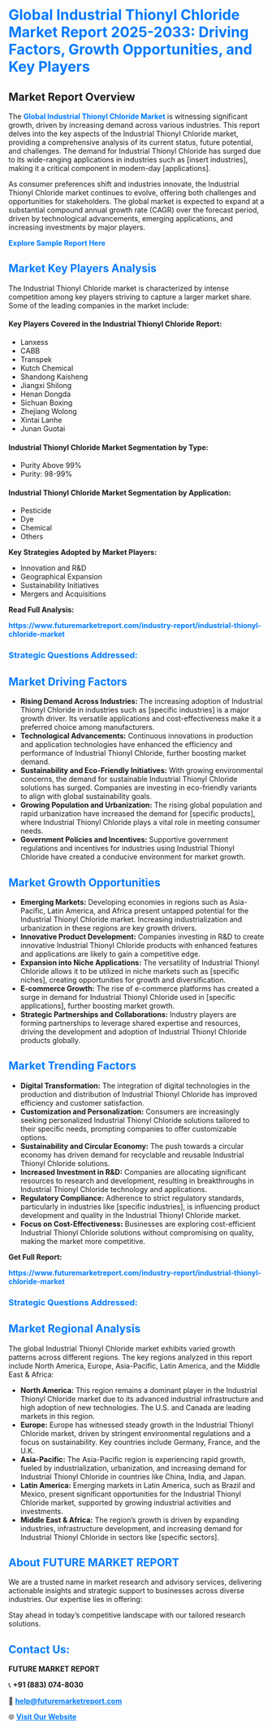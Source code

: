 <h1 style="color: #007BFF;">Global Industrial Thionyl Chloride Market Report 2025-2033: Driving Factors, Growth Opportunities, and Key Players</h1>

<section id="overview">
<h2>Market Report Overview</h2>
<p>The <a href="https://www.futuremarketreport.com/industry-report/industrial-thionyl-chloride-market" style="color: #007BFF; text-decoration: none;"><strong>Global Industrial Thionyl Chloride Market</strong></a> is witnessing significant growth, driven by increasing demand across various industries. This report delves into the key aspects of the Industrial Thionyl Chloride market, providing a comprehensive analysis of its current status, future potential, and challenges. The demand for Industrial Thionyl Chloride has surged due to its wide-ranging applications in industries such as [insert industries], making it a critical component in modern-day [applications].</p>
<p>As consumer preferences shift and industries innovate, the Industrial Thionyl Chloride market continues to evolve, offering both challenges and opportunities for stakeholders. The global market is expected to expand at a substantial compound annual growth rate (CAGR) over the forecast period, driven by technological advancements, emerging applications, and increasing investments by major players.</p>
</section>

<section id="overview">
<p><a href="https://www.futuremarketreport.com/request-sample/reportId=41894" style="color: #007BFF; text-decoration: none;"><strong>Explore Sample Report Here</strong></a></p>
</section>

<section id="key-players">
<h2 style="color: #007BFF;">Market Key Players Analysis</h2>
<p>The Industrial Thionyl Chloride market is characterized by intense competition among key players striving to capture a larger market share. Some of the leading companies in the market include:</p>
<h4>Key Players Covered in the Industrial Thionyl Chloride Report:</h4>
<ul><li>Lanxess</li><li>CABB</li><li>Transpek</li><li>Kutch Chemical</li><li>Shandong Kaisheng</li><li>Jiangxi Shilong</li><li>Henan Dongda</li><li>Sichuan Boxing</li><li>Zhejiang Wolong</li><li>Xintai Lanhe</li><li>Junan Guotai</li></ul>
<h4>Industrial Thionyl Chloride Market Segmentation by Type:</h4>
<ul><li>Purity Above 99%</li><li>Purity: 98-99%</li></ul>

<h4>Industrial Thionyl Chloride Market Segmentation by Application:</h4>
<ul><li>Pesticide</li><li>Dye</li><li>Chemical</li><li>Others</li></ul>
<p><strong>Key Strategies Adopted by Market Players:</strong></p>
<ul>
<li>Innovation and R&D</li>
<li>Geographical Expansion</li>
<li>Sustainability Initiatives</li>
<li>Mergers and Acquisitions</li>
</ul>
</section>

<section>
<p><strong>Read Full Analysis: </strong></p><a href="https://www.futuremarketreport.com/industry-report/industrial-thionyl-chloride-market" style="color: #007BFF; text-decoration: none;"><strong>https://www.futuremarketreport.com/industry-report/industrial-thionyl-chloride-market</strong></a>
<h3 style="color: #007BFF;">Strategic Questions Addressed:</h3>
</section>

<section id="driving-factors">
<h2 style="color: #007BFF;">Market Driving Factors</h2>
<ul>
<li><strong>Rising Demand Across Industries:</strong> The increasing adoption of Industrial Thionyl Chloride in industries such as [specific industries] is a major growth driver. Its versatile applications and cost-effectiveness make it a preferred choice among manufacturers.</li>
<li><strong>Technological Advancements:</strong> Continuous innovations in production and application technologies have enhanced the efficiency and performance of Industrial Thionyl Chloride, further boosting market demand.</li>
<li><strong>Sustainability and Eco-Friendly Initiatives:</strong> With growing environmental concerns, the demand for sustainable Industrial Thionyl Chloride solutions has surged. Companies are investing in eco-friendly variants to align with global sustainability goals.</li>
<li><strong>Growing Population and Urbanization:</strong> The rising global population and rapid urbanization have increased the demand for [specific products], where Industrial Thionyl Chloride plays a vital role in meeting consumer needs.</li>
<li><strong>Government Policies and Incentives:</strong> Supportive government regulations and incentives for industries using Industrial Thionyl Chloride have created a conducive environment for market growth.</li>
</ul>
</section>

<section id="growth-opportunities">
<h2 style="color: #007BFF;">Market Growth Opportunities</h2>
<ul>
<li><strong>Emerging Markets:</strong> Developing economies in regions such as Asia-Pacific, Latin America, and Africa present untapped potential for the Industrial Thionyl Chloride market. Increasing industrialization and urbanization in these regions are key growth drivers.</li>
<li><strong>Innovative Product Development:</strong> Companies investing in R&D to create innovative Industrial Thionyl Chloride products with enhanced features and applications are likely to gain a competitive edge.</li>
<li><strong>Expansion into Niche Applications:</strong> The versatility of Industrial Thionyl Chloride allows it to be utilized in niche markets such as [specific niches], creating opportunities for growth and diversification.</li>
<li><strong>E-commerce Growth:</strong> The rise of e-commerce platforms has created a surge in demand for Industrial Thionyl Chloride used in [specific applications], further boosting market growth.</li>
<li><strong>Strategic Partnerships and Collaborations:</strong> Industry players are forming partnerships to leverage shared expertise and resources, driving the development and adoption of Industrial Thionyl Chloride products globally.</li>
</ul>
</section>

<section id="trending-factors">
<h2 style="color: #007BFF;">Market Trending Factors</h2>
<ul>
<li><strong>Digital Transformation:</strong> The integration of digital technologies in the production and distribution of Industrial Thionyl Chloride has improved efficiency and customer satisfaction.</li>
<li><strong>Customization and Personalization:</strong> Consumers are increasingly seeking personalized Industrial Thionyl Chloride solutions tailored to their specific needs, prompting companies to offer customizable options.</li>
<li><strong>Sustainability and Circular Economy:</strong> The push towards a circular economy has driven demand for recyclable and reusable Industrial Thionyl Chloride solutions.</li>
<li><strong>Increased Investment in R&D:</strong> Companies are allocating significant resources to research and development, resulting in breakthroughs in Industrial Thionyl Chloride technology and applications.</li>
<li><strong>Regulatory Compliance:</strong> Adherence to strict regulatory standards, particularly in industries like [specific industries], is influencing product development and quality in the Industrial Thionyl Chloride market.</li>
<li><strong>Focus on Cost-Effectiveness:</strong> Businesses are exploring cost-efficient Industrial Thionyl Chloride solutions without compromising on quality, making the market more competitive.</li>
</ul>
</section>

<section>
<p><strong>Get Full Report: </strong></p><a href="https://www.futuremarketreport.com/industry-report/industrial-thionyl-chloride-market" style="color: #007BFF; text-decoration: none;"><strong>https://www.futuremarketreport.com/industry-report/industrial-thionyl-chloride-market</strong></a>
<h3 style="color: #007BFF;">Strategic Questions Addressed:</h3>
</section>


<section id="regional-analysis">
<h2 style="color: #007BFF;">Market Regional Analysis</h2>
<p>The global Industrial Thionyl Chloride market exhibits varied growth patterns across different regions. The key regions analyzed in this report include North America, Europe, Asia-Pacific, Latin America, and the Middle East & Africa:</p>
<ul>
<li><strong>North America:</strong> This region remains a dominant player in the Industrial Thionyl Chloride market due to its advanced industrial infrastructure and high adoption of new technologies. The U.S. and Canada are leading markets in this region.</li>
<li><strong>Europe:</strong> Europe has witnessed steady growth in the Industrial Thionyl Chloride market, driven by stringent environmental regulations and a focus on sustainability. Key countries include Germany, France, and the U.K.</li>
<li><strong>Asia-Pacific:</strong> The Asia-Pacific region is experiencing rapid growth, fueled by industrialization, urbanization, and increasing demand for Industrial Thionyl Chloride in countries like China, India, and Japan.</li>
<li><strong>Latin America:</strong> Emerging markets in Latin America, such as Brazil and Mexico, present significant opportunities for the Industrial Thionyl Chloride market, supported by growing industrial activities and investments.</li>
<li><strong>Middle East & Africa:</strong> The region’s growth is driven by expanding industries, infrastructure development, and increasing demand for Industrial Thionyl Chloride in sectors like [specific sectors].</li>
</ul>
</section>

<footer>
<h2 style="color: #007BFF;">About FUTURE MARKET REPORT</h2>
<p>We are a trusted name in market research and advisory services, delivering actionable insights and strategic support to businesses across diverse industries. Our expertise lies in offering:</p>

<p>Stay ahead in today’s competitive landscape with our tailored research solutions.</p>

<h2 style="color: #007BFF;">Contact Us:</h2>
<p><strong>FUTURE MARKET REPORT</strong></p>
<p>📞 <strong>+91 (883) 074-8030</strong></p>
<p>📧 <strong><a href="mailto:help@futuremarketreport.com" style="color: #007BFF;">help@futuremarketreport.com</a></strong></p>
<p>🌐 <strong><a href="https://www.futuremarketreport.com/" style="color: #007BFF;">Visit Our Website</a></strong></p>
</footer>